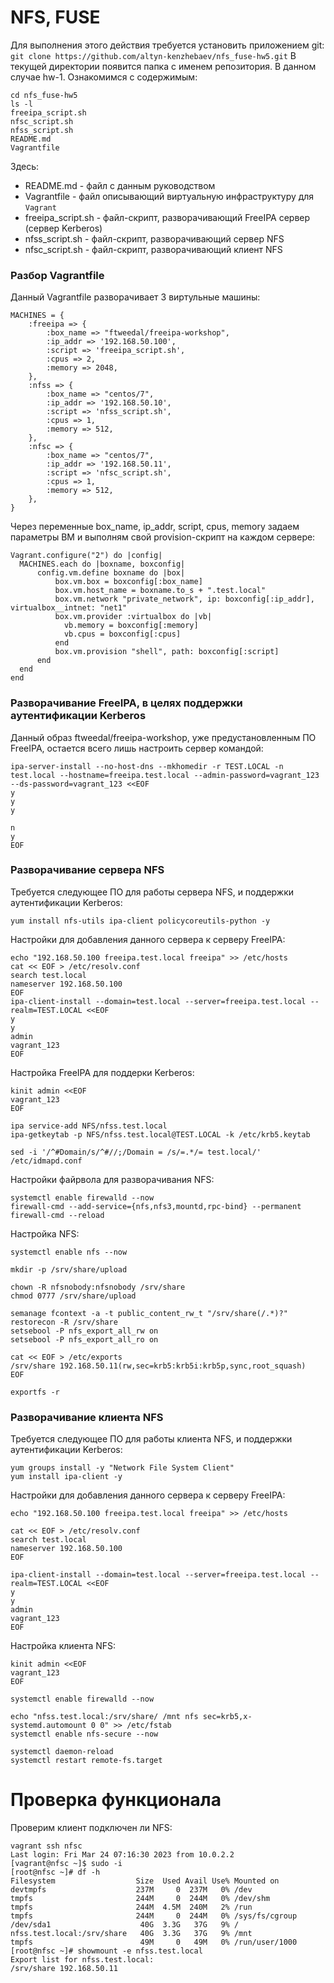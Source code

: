 #  NFS, FUSE 
Для выполнения этого действия требуется установить приложением git:
`git clone https://github.com/altyn-kenzhebaev/nfs_fuse-hw5.git`
В текущей директории появится папка с именем репозитория. В данном случае hw-1. Ознакомимся с содержимым:
```
cd nfs_fuse-hw5
ls -l
freeipa_script.sh
nfsc_script.sh
nfss_script.sh
README.md
Vagrantfile
```
Здесь:
- README.md - файл с данным руководством
- Vagrantfile - файл описывающий виртуальную инфраструктуру для `Vagrant`
- freeipa_script.sh - файл-скрипт, разворачивающий FreeIPA сервер (сервер Kerberos)
- nfss_script.sh - файл-скрипт, разворачивающий сервер NFS
- nfsc_script.sh - файл-скрипт, разворачивающий клиент NFS
### Разбор Vagrantfile
Данный Vagrantfile разворачивает 3 виртульные машины:
```
MACHINES = {
    :freeipa => {
        :box_name => "ftweedal/freeipa-workshop",
        :ip_addr => '192.168.50.100',
        :script => 'freeipa_script.sh',
        :cpus => 2,
        :memory => 2048,
    },
    :nfss => {
        :box_name => "centos/7",
        :ip_addr => '192.168.50.10',
        :script => 'nfss_script.sh',
        :cpus => 1,
        :memory => 512,
    },
    :nfsc => {
        :box_name => "centos/7",
        :ip_addr => '192.168.50.11',
        :script => 'nfsc_script.sh',
        :cpus => 1,
        :memory => 512,
    },
}
```
Через переменные box_name, ip_addr, script, cpus, memory задаем параметры ВМ и выполням свой provision-скрипт на каждом сервере:
```
Vagrant.configure("2") do |config|
  MACHINES.each do |boxname, boxconfig|
      config.vm.define boxname do |box|
          box.vm.box = boxconfig[:box_name]
          box.vm.host_name = boxname.to_s + ".test.local"
          box.vm.network "private_network", ip: boxconfig[:ip_addr], virtualbox__intnet: "net1"
          box.vm.provider :virtualbox do |vb|
            vb.memory = boxconfig[:memory]
            vb.cpus = boxconfig[:cpus] 	        
          end
          box.vm.provision "shell", path: boxconfig[:script]
      end
  end
end
```
### Разворачивание FreeIPA, в целях поддержки аутентификации Kerberos
Данный образ ftweedal/freeipa-workshop, уже предустановленным ПО FreeIPA, остается всего лишь настроить сервер командой:
```
ipa-server-install --no-host-dns --mkhomedir -r TEST.LOCAL -n test.local --hostname=freeipa.test.local --admin-password=vagrant_123 --ds-password=vagrant_123 <<EOF
y
y
y

n
y
EOF
```
### Разворачивание сервера NFS
Требуется следующее ПО для работы сервера NFS, и поддержки аутентификации Kerberos:
```
yum install nfs-utils ipa-client policycoreutils-python -y
```
Настройки для добавления данного сервера к серверу FreeIPA:
```
echo "192.168.50.100 freeipa.test.local freeipa" >> /etc/hosts
cat << EOF > /etc/resolv.conf 
search test.local
nameserver 192.168.50.100
EOF
ipa-client-install --domain=test.local --server=freeipa.test.local --realm=TEST.LOCAL <<EOF
y
y
admin
vagrant_123
EOF
```
Настройка FreeIPA для поддерки Kerberos:
```
kinit admin <<EOF
vagrant_123
EOF

ipa service-add NFS/nfss.test.local
ipa-getkeytab -p NFS/nfss.test.local@TEST.LOCAL -k /etc/krb5.keytab

sed -i '/^#Domain/s/^#//;/Domain = /s/=.*/= test.local/' /etc/idmapd.conf
```
Настройки файрвола для разворачивания NFS:
```
systemctl enable firewalld --now
firewall-cmd --add-service={nfs,nfs3,mountd,rpc-bind} --permanent
firewall-cmd --reload
```
Настройка NFS:
```
systemctl enable nfs --now

mkdir -p /srv/share/upload 

chown -R nfsnobody:nfsnobody /srv/share 
chmod 0777 /srv/share/upload

semanage fcontext -a -t public_content_rw_t "/srv/share(/.*)?"
restorecon -R /srv/share
setsebool -P nfs_export_all_rw on
setsebool -P nfs_export_all_ro on

cat << EOF > /etc/exports 
/srv/share 192.168.50.11(rw,sec=krb5:krb5i:krb5p,sync,root_squash) 
EOF

exportfs -r
```
### Разворачивание клиента NFS
Требуется следующее ПО для работы клиента NFS, и поддержки аутентификации Kerberos:
```
yum groups install -y "Network File System Client"
yum install ipa-client -y
```
Настройки для добавления данного сервера к серверу FreeIPA:
```
echo "192.168.50.100 freeipa.test.local freeipa" >> /etc/hosts

cat << EOF > /etc/resolv.conf 
search test.local
nameserver 192.168.50.100
EOF

ipa-client-install --domain=test.local --server=freeipa.test.local --realm=TEST.LOCAL <<EOF
y
y
admin
vagrant_123
EOF
```
Настройка клиента NFS:
```
kinit admin <<EOF
vagrant_123
EOF

systemctl enable firewalld --now

echo "nfss.test.local:/srv/share/ /mnt nfs sec=krb5,x-systemd.automount 0 0" >> /etc/fstab 
systemctl enable nfs-secure --now

systemctl daemon-reload 
systemctl restart remote-fs.target
```
# Проверка функционала
Проверим клиент подключен ли NFS:
```
vagrant ssh nfsc
Last login: Fri Mar 24 07:16:30 2023 from 10.0.2.2
[vagrant@nfsc ~]$ sudo -i
[root@nfsc ~]# df -h
Filesystem                  Size  Used Avail Use% Mounted on
devtmpfs                    237M     0  237M   0% /dev
tmpfs                       244M     0  244M   0% /dev/shm
tmpfs                       244M  4.5M  240M   2% /run
tmpfs                       244M     0  244M   0% /sys/fs/cgroup
/dev/sda1                    40G  3.3G   37G   9% /
nfss.test.local:/srv/share   40G  3.3G   37G   9% /mnt
tmpfs                        49M     0   49M   0% /run/user/1000
[root@nfsc ~]# showmount -e nfss.test.local
Export list for nfss.test.local:
/srv/share 192.168.50.11
```